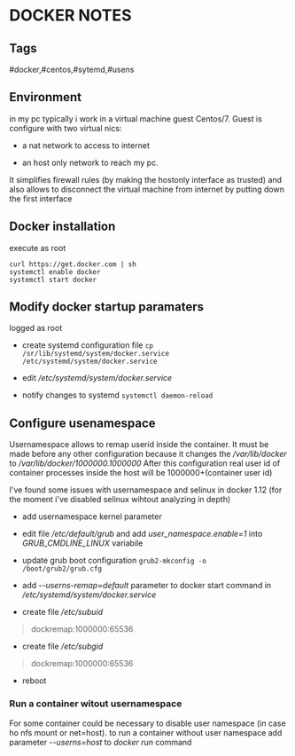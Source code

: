 DOCKER NOTES
============



## Tags

\#docker,\#centos,\#sytemd,\#usens



## Environment
in my pc typically i work in a virtual machine guest Centos/7.
Guest is configure with two virtual nics:

- a nat network to access to internet

- an host only network to reach my pc.

It simplifies firewall rules (by making the hostonly interface as  trusted) and also allows to disconnect the virtual machine from internet by  putting down the first interface



## Docker installation

execute as root
````
curl https://get.docker.com | sh
systemctl enable docker
systemctl start docker
````



## Modify docker startup paramaters

logged as root

- create systemd configuration file `cp /sr/lib/systemd/system/docker.service /etc/systemd/system/docker.service`

- edit */etc/systemd/system/docker.service*

- notify changes to systemd `systemctl daemon-reload`



## Configure usenamespace

Usernamespace allows to remap userid inside the container. It must be made before any other configuration because it changes the */var/lib/docker* to */var/lib/docker/1000000.1000000*
After this configuration real user id of container processes inside the host will be 1000000+(container user id)

I've found some issues with usernamespace and selinux in docker 1.12 (for the moment i've disabled selinux wihtout analyzing in depth)

- add usernamespace kernel parameter

 - edit file */etc/default/grub* and add *user_namespace.enable=1* into *GRUB_CMDLINE_LINUX* variabile

 - update grub boot configuration  `grub2-mkconfig -o /boot/grub2/grub.cfg`

- add *--userns-remap=default* parameter to docker start command in */etc/systemd/system/docker.service*

- create file */etc/subuid*

> dockremap:1000000:65536

- create file */etc/subgid*

> dockremap:1000000:65536

- reboot

### Run a container witout usernamespace

For some container could be necessary to disable user namespace (in case ho nfs mount or net=host). to run a container without user namespace add parameter *--userns=host* to *docker run* command
